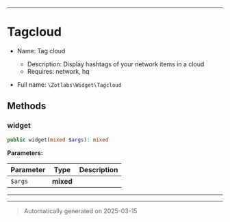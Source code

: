 ***

# Tagcloud

* Name: Tag cloud
  * Description: Display hashtags of your network items in a cloud
  * Requires: network, hq



* Full name: `\Zotlabs\Widget\Tagcloud`




## Methods


### widget



```php
public widget(mixed $args): mixed
```








**Parameters:**

| Parameter | Type | Description |
|-----------|------|-------------|
| `$args` | **mixed** |  |





***


***
> Automatically generated on 2025-03-15

